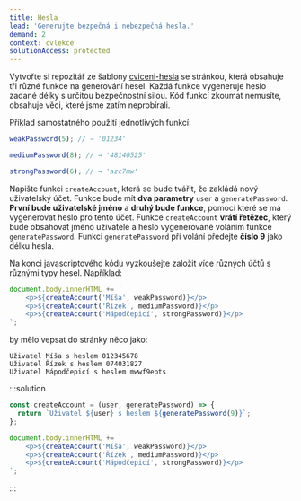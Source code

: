 ```yaml
---
title: Hesla
lead: 'Generujte bezpečná i nebezpečná hesla.'
demand: 2
context: cvlekce
solutionAccess: protected
---
```


Vytvořte si repozitář ze šablony [cviceni-hesla](https://github.com/Czechitas-podklady-WEB/cviceni-hesla) se stránkou, která obsahuje tři různé funkce na generování hesel. Každá funkce vygeneruje heslo zadané délky s určitou bezpečnostní silou. Kód funkcí zkoumat nemusíte, obsahuje věci, které jsme zatím neprobírali.

Příklad samostatného použití jednotlivých funkcí:

```js
weakPassword(5); // → '01234'
```

```js
mediumPassword(8); // → '48140525'
```

```js
strongPassword(6); // → 'azc7mw'
```

Napište funkci `createAccount`, která se bude tvářit, že zakládá nový uživatelský účet. Funkce bude mít **dva parametry** `user` a `generatePassword`. **První bude uživatelské jméno** a **druhý bude funkce**, pomocí které se má vygenerovat heslo pro tento účet. Funkce `createAccount` **vrátí řetězec**, který bude obsahovat jméno uživatele a heslo vygenerované voláním funkce `generatePassword`. Funkci `generatePassword` při volání předejte **číslo 9** jako délku hesla.

Na konci javascriptového kódu vyzkoušejte založit více různých účtů s různými typy hesel. Například:

```js
document.body.innerHTML += `
	<p>${createAccount('Míša', weakPassword)}</p>
	<p>${createAccount('Řízek', mediumPassword)}</p>
	<p>${createAccount('Mápodčepicí', strongPassword)}</p>
`;
```

by mělo vepsat do stránky něco jako:

```text
Uživatel Míša s heslem 012345678
Uživatel Řízek s heslem 074031827
Uživatel Mápodčepicí s heslem mwwf9epts
```

:::solution

```js
const createAccount = (user, generatePassword) => {
  return `Uživatel ${user} s heslem ${generatePassword(9)}`;
};

document.body.innerHTML += `
	<p>${createAccount('Míša', weakPassword)}</p>
	<p>${createAccount('Řízek', mediumPassword)}</p>
	<p>${createAccount('Mápodčepicí', strongPassword)}</p>
`;
```

:::
